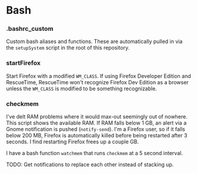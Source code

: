 # Bash

### .bashrc_custom

Custom bash aliases and functions. These are automatically pulled in via the `setupSystem` script in the root of this repository.

### startFirefox

Start Firefox with a modified `WM_CLASS`. If using Firefox Developer Edition and RescueTime, RescueTime won't recognize Firefox Dev Edition as a browser unless the `WM_CLASS` is modified to be something recognizable.

### checkmem

I've delt RAM problems where it would max-out seemingly out of nowhere. This script shows the available RAM. If RAM falls below 1 GB, an alert via a Gnome notification is pushed (`notify-send`). I'm a Firefox user, so if it falls below 200 MB, Firefox is automatically killed before being restarted after 3 seconds. I find restarting Firefox frees up a couple GB.

I have a bash function `watchmem` that runs `checkmem` at a 5 second interval.

TODO: Get notifications to replace each other instead of stacking up.
